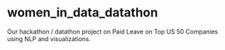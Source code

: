 # women_in_data_datathon
Our hackathon / datathon project on Paid Leave on Top US 50 Companies using NLP and visualizations.

